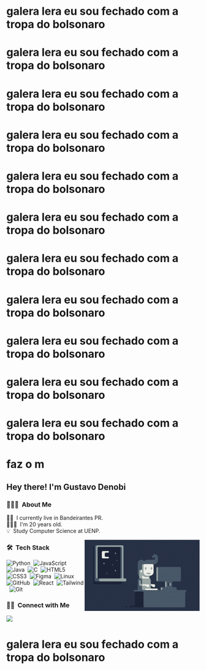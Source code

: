 # galera lera eu sou fechado com a tropa do bolsonaro
# galera lera eu sou fechado com a tropa do bolsonaro
# galera lera eu sou fechado com a tropa do bolsonaro
# galera lera eu sou fechado com a tropa do bolsonaro
# galera lera eu sou fechado com a tropa do bolsonaro
# galera lera eu sou fechado com a tropa do bolsonaro
# galera lera eu sou fechado com a tropa do bolsonaro
# galera lera eu sou fechado com a tropa do bolsonaro
# galera lera eu sou fechado com a tropa do bolsonaro
# galera lera eu sou fechado com a tropa do bolsonaro
# galera lera eu sou fechado com a tropa do bolsonaro
# faz o m


<h2 align="left">Hey there! I'm Gustavo Denobi</h2>

### 👨🏻‍💻 &nbsp;About Me

👨‍💻 &nbsp;I currently live in Bandeirantes PR.\
👨🏻‍💻 &nbsp;I'm 20 years old.\
💡 &nbsp;Study Computer Science at UENP.

<img alt="Night Coding" src="https://raw.githubusercontent.com/AVS1508/AVS1508/master/assets/Night-Coding.gif" align="right"/>

### 🛠 &nbsp;Tech Stack

![Python](https://img.shields.io/badge/python-3670A0?style=for-the-badge&logo=python&logoColor=ffdd54)&nbsp;
![JavaScript](https://img.shields.io/badge/javascript-%23323330.svg?style=for-the-badge&logo=javascript&logoColor=%23F7DF1E)&nbsp;
![Java](https://img.shields.io/badge/java-%23ED8B00.svg?style=for-the-badge&logo=java&logoColor=white)&nbsp;
![C](https://img.shields.io/badge/c-%2300599C.svg?style=for-the-badge&logo=c&logoColor=white)&nbsp;
![HTML5](https://img.shields.io/badge/html5-%23E34F26.svg?style=for-the-badge&logo=html5&logoColor=white)&nbsp;
![CSS3](https://img.shields.io/badge/css3-%231572B6.svg?style=for-the-badge&logo=css3&logoColor=white)&nbsp;
![Figma](https://img.shields.io/badge/figma-%23F24E1E.svg?style=for-the-badge&logo=figma&logoColor=white)&nbsp;
![Linux](https://img.shields.io/badge/Linux-FCC624?style=for-the-badge&logo=linux&logoColor=black)&nbsp;
![GitHub](https://img.shields.io/badge/github-%23121011.svg?style=for-the-badge&logo=github&logoColor=white)&nbsp;
![React](https://img.shields.io/badge/React-20232A?style=for-the-badge&logo=react&logoColor=61DAFB)&nbsp;
![Tailwind](https://img.shields.io/badge/Tailwind_CSS-38B2AC?style=for-the-badge&logo=tailwind-css&logoColor=white)&nbsp;
![Git](https://img.shields.io/badge/GIT-E44C30?style=for-the-badge&logo=git&logoColor=white)&nbsp;
### 🤝🏻 &nbsp;Connect with Me

<p align="left">
<a href="https://www.linkedin.com/in/gustavodenobi/"><img src="https://img.shields.io/badge/LinkedIn-0077B5?style=for-the-badge&logo=linkedin&logoColor=white"></a>
</p>

# galera lera eu sou fechado com a tropa do bolsonaro
